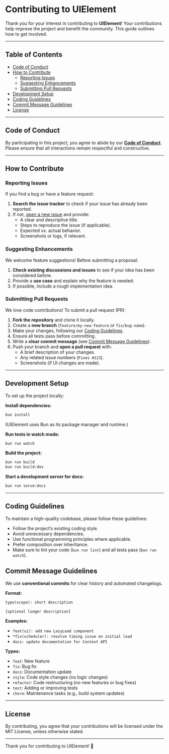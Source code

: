# Contributing to UIElement

Thank you for your interest in contributing to **UIElement**! Your contributions help improve the project and benefit the community. This guide outlines how to get involved.

---

## Table of Contents

- [Code of Conduct](#code-of-conduct)
- [How to Contribute](#how-to-contribute)
  - [Reporting Issues](#reporting-issues)
  - [Suggesting Enhancements](#suggesting-enhancements)
  - [Submitting Pull Requests](#submitting-pull-requests)
- [Development Setup](#development-setup)
- [Coding Guidelines](#coding-guidelines)
- [Commit Message Guidelines](#commit-message-guidelines)
- [License](#license)

---

## Code of Conduct

By participating in this project, you agree to abide by our **[Code of Conduct](CODE_OF_CONDUCT.md)**. Please ensure that all interactions remain respectful and constructive.

---

## How to Contribute

### Reporting Issues

If you find a bug or have a feature request:

1. **Search the issue tracker** to check if your issue has already been reported.
2. If not, [open a new issue](https://github.com/zeixcom/ui-element/issues/new) and provide:
   - A clear and descriptive title.
   - Steps to reproduce the issue (if applicable).
   - Expected vs. actual behavior.
   - Screenshots or logs, if relevant.

### Suggesting Enhancements

We welcome feature suggestions! Before submitting a proposal:

1. **Check existing discussions and issues** to see if your idea has been considered before.
2. Provide a **use case** and explain why the feature is needed.
3. If possible, include a rough implementation idea.

### Submitting Pull Requests

We love code contributions! To submit a pull request (PR):

1. **Fork the repository** and clone it locally.
2. Create a **new branch** (`feature/my-new-feature` or `fix/bug-name`).
3. Make your changes, following our [Coding Guidelines](#coding-guidelines).
4. Ensure all tests pass before committing.
5. Write a **clear commit message** (see [Commit Message Guidelines](#commit-message-guidelines)).
6. Push your branch and **open a pull request** with:
   - A brief description of your changes.
   - Any related issue numbers (`Fixes #123`).
   - Screenshots (if UI changes are made).

---

## Development Setup

To set up the project locally:

**Install dependencies:**

```sh
bun install
```

(UIElement uses Bun as its package manager and runtime.)

**Run tests in watch mode:**

```sh
bun run watch
```

**Build the project:**

```sh
bun run build
bun run build:dev
```

**Start a development server for docs:**

```sh
bun run serve:docs
```

---

## Coding Guidelines

To maintain a high-quality codebase, please follow these guidelines:

* Follow the project’s existing coding style.
* Avoid unnecessary dependencies.
* Use functional programming principles where applicable.
* Prefer composition over inheritance.
* Make sure to lint your code (`bun run lint`) and all tests pass (`bun run watch`).

## Commit Message Guidelines

We use **conventional commits** for clear history and automated changelogs.

**Format:**

```txt
type(scope): short description

[optional longer description]
```

**Examples:**

* `feat(ui): add new LazyLoad component`
* `*fix(scheduler): resolve timing issue on initial load`
* `docs: update documentation for Context API`

**Types:**

* `feat`: New feature
* `fix`: Bug fix
* `docs`: Documentation update
* `style`: Code style changes (no logic changes)
* `refactor`: Code restructuring (no new features or bug fixes)
* `test`: Adding or improving tests
* `chore`: Maintenance tasks (e.g., build system updates)

---

## License

By contributing, you agree that your contributions will be licensed under the MIT License, unless otherwise stated.

---

Thank you for contributing to UIElement! 🚀